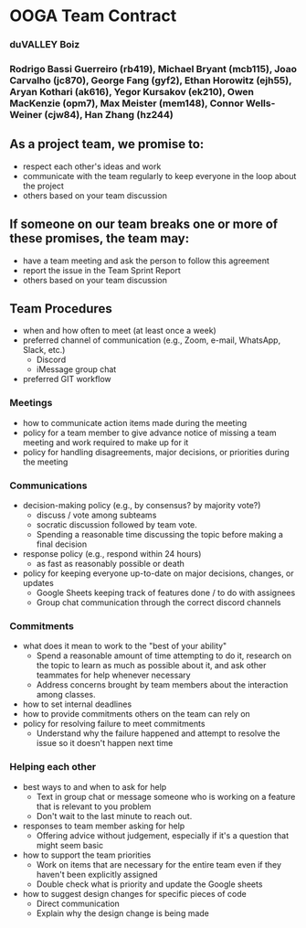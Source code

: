 # OOGA Team Contract

### duVALLEY Boiz

### Rodrigo Bassi Guerreiro (rb419), Michael Bryant (mcb115), Joao Carvalho (jc870), George Fang (gyf2), Ethan Horowitz (ejh55), Aryan Kothari (ak616), Yegor Kursakov (ek210), Owen MacKenzie (opm7), Max Meister (mem148), Connor Wells-Weiner (cjw84), Han Zhang (hz244)

## As a project team, we promise to:

* respect each other's ideas and work
* communicate with the team regularly to keep everyone in the loop about the project
* others based on your team discussion

## If someone on our team breaks one or more of these promises, the team may:

* have a team meeting and ask the person to follow this agreement
* report the issue in the Team Sprint Report
* others based on your team discussion

## Team Procedures

* when and how often to meet (at least once a week)
* preferred channel of communication (e.g., Zoom, e-mail, WhatsApp, Slack, etc.)
    * Discord
    * iMessage group chat
* preferred GIT workflow

### Meetings

* how to communicate action items made during the meeting
* policy for a team member to give advance notice of missing a team meeting and work required to
  make up for it
* policy for handling disagreements, major decisions, or priorities during the meeting

### Communications

* decision-making policy (e.g., by consensus? by majority vote?)
    * discuss / vote among subteams
    * socratic discussion followed by team vote.
    * Spending a reasonable time discussing the topic before making a final decision
* response policy (e.g., respond within 24 hours)
    * as fast as reasonably possible or death
* policy for keeping everyone up-to-date on major decisions, changes, or updates
    * Google Sheets keeping track of features done / to do with assignees
    * Group chat communication through the correct discord channels

### Commitments

* what does it mean to work to the "best of your ability"
    * Spend a reasonable amount of time attempting to do it, research on the topic to learn as much
      as possible about it, and ask other teammates for help whenever necessary
    * Address concerns brought by team members about the interaction among classes.
* how to set internal deadlines
* how to provide commitments others on the team can rely on
* policy for resolving failure to meet commitments
    * Understand why the failure happened and attempt to resolve the issue so it doesn't happen next
      time

### Helping each other

* best ways to and when to ask for help
    * Text in group chat or message someone who is working on a feature that is relevant to you
      problem
    * Don't wait to the last minute to reach out.
* responses to team member asking for help
    * Offering advice without judgement, especially if it's a question that might seem basic
* how to support the team priorities
    * Work on items that are necessary for the entire team even if they haven't been explicitly
      assigned
    * Double check what is priority and update the Google sheets
* how to suggest design changes for specific pieces of code
    * Direct communication
    * Explain why the design change is being made
